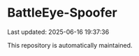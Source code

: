 # BattleEye-Spoofer

Last updated: 2025-06-16 19:37:36

This repository is automatically maintained.
